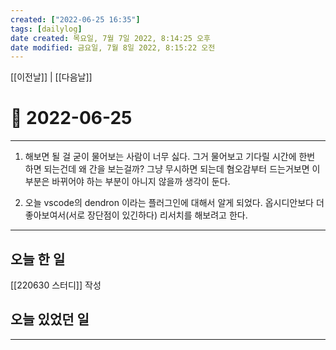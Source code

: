 ```yaml
---
created: ["2022-06-25 16:35"]
tags: [dailylog]
date created: 목요일, 7월 7일 2022, 8:14:25 오후
date modified: 금요일, 7월 8일 2022, 8:15:22 오전
---
```


[[이전날]] | [[다음날]]


# 📅 2022-06-25
---
1. 해보면 될 걸 굳이 물어보는 사람이 너무 싫다.
	그거 물어보고 기다릴 시간에 한번 하면 되는건데 왜 간을 보는걸까?
	그냥 무시하면 되는데 혐오감부터 드는거보면 이 부분은 바뀌어야 하는 부분이 아니지 않을까 생각이 둔다.

2. 오늘 vscode의 dendron 이라는 플러그인에 대해서 알게 되었다.
	옵시디안보다 더 좋아보여서(서로 장단점이 있긴하다) 리서치를 해보려고 한다.

---

## 오늘 한 일
[[220630 스터디]] 작성

## 오늘 있었던 일

---

